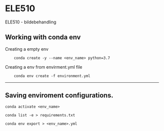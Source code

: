 # ELE510
ELE510 - bildebehandling


## Working with conda env

Creating a empty env
````
    conda create -y --name <env_name> python=3.7
````

Creating a env from envirment.yml file
````
    conda env create -f environment.yml
````
---

## Saving enviroment configurations.
````
conda activate <env_name>
````

````
conda list -e > requirements.txt
````

````
conda env export > <env_name>.yml
````